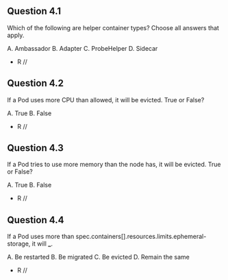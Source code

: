 ## Question 4.1

Which of the following are helper container types? Choose all answers that apply.

A. Ambassador
B. Adapter
C. ProbeHelper
D. Sidecar

- R //

## Question 4.2

If a Pod uses more CPU than allowed, it will be evicted. True or False?

A. True
B. False

- R //

## Question 4.3

If a Pod tries to use more memory than the node has, it will be evicted. True or False?

A. True
B. False

- R //

## Question 4.4

If a Pod uses more than spec.containers[].resources.limits.ephemeral-storage, it will ****\_****.

A. Be restarted
B. Be migrated
C. Be evicted
D. Remain the same

- R //
